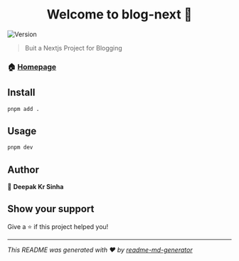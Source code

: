 <h1 align="center">Welcome to blog-next 👋</h1>
<p>
  <img alt="Version" src="https://img.shields.io/badge/version-0.1.0-blue.svg?cacheSeconds=2592000" />
</p>

> Buit a Nextjs Project for Blogging

### 🏠 [Homepage](/)

## Install

```sh
pnpm add .
```

## Usage

```sh
pnpm dev
```

## Author

👤 **Deepak Kr Sinha**


## Show your support

Give a ⭐️ if this project helped you!

***
_This README was generated with ❤️ by [readme-md-generator](https://github.com/kefranabg/readme-md-generator)_